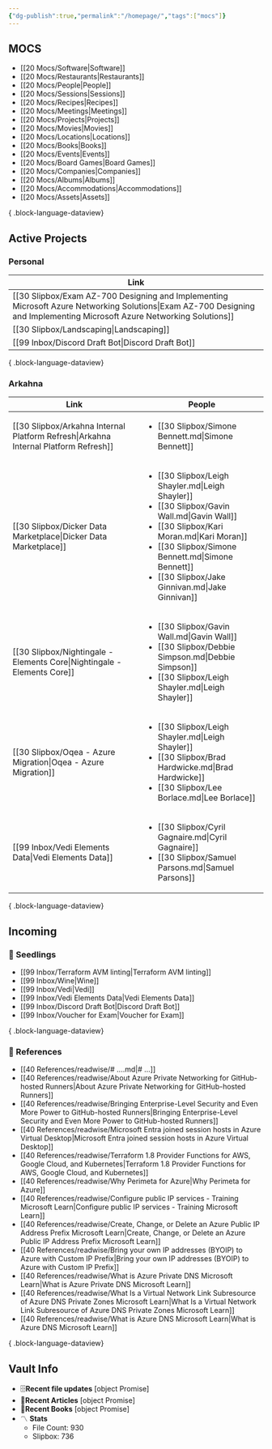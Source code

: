 ```yaml
---
{"dg-publish":true,"permalink":"/homepage/","tags":["mocs"]}
---
```



## MOCS

- [[20 Mocs/Software\|Software]]
- [[20 Mocs/Restaurants\|Restaurants]]
- [[20 Mocs/People\|People]]
- [[20 Mocs/Sessions\|Sessions]]
- [[20 Mocs/Recipes\|Recipes]]
- [[20 Mocs/Meetings\|Meetings]]
- [[20 Mocs/Projects\|Projects]]
- [[20 Mocs/Movies\|Movies]]
- [[20 Mocs/Locations\|Locations]]
- [[20 Mocs/Books\|Books]]
- [[20 Mocs/Events\|Events]]
- [[20 Mocs/Board Games\|Board Games]]
- [[20 Mocs/Companies\|Companies]]
- [[20 Mocs/Albums\|Albums]]
- [[20 Mocs/Accommodations\|Accommodations]]
- [[20 Mocs/Assets\|Assets]]

{ .block-language-dataview}

## Active Projects

### Personal

| Link                                                                                                                                                                       |
| -------------------------------------------------------------------------------------------------------------------------------------------------------------------------- |
| [[30 Slipbox/Exam AZ-700 Designing and Implementing Microsoft Azure Networking Solutions\|Exam AZ-700 Designing and Implementing Microsoft Azure Networking Solutions]] |
| [[30 Slipbox/Landscaping\|Landscaping]]                                                                                                                                 |
| [[99 Inbox/Discord Draft Bot\|Discord Draft Bot]]                                                                                                                       |

{ .block-language-dataview}

### Arkahna

| Link                                                                                   | People                                                                                                                                                                                                                                                                                  |
| -------------------------------------------------------------------------------------- | --------------------------------------------------------------------------------------------------------------------------------------------------------------------------------------------------------------------------------------------------------------------------------------- |
| [[30 Slipbox/Arkahna Internal Platform Refresh\|Arkahna Internal Platform Refresh]] | <ul><li>[[30 Slipbox/Simone Bennett.md\\|Simone Bennett]]</li></ul>                                                                                                                                                                                                                     |
| [[30 Slipbox/Dicker Data Marketplace\|Dicker Data Marketplace]]                     | <ul><li>[[30 Slipbox/Leigh Shayler.md\\|Leigh Shayler]]</li><li>[[30 Slipbox/Gavin Wall.md\\|Gavin Wall]]</li><li>[[30 Slipbox/Kari Moran.md\\|Kari Moran]]</li><li>[[30 Slipbox/Simone Bennett.md\\|Simone Bennett]]</li><li>[[30 Slipbox/Jake Ginnivan.md\\|Jake Ginnivan]]</li></ul> |
| [[30 Slipbox/Nightingale - Elements Core\|Nightingale - Elements Core]]             | <ul><li>[[30 Slipbox/Gavin Wall.md\\|Gavin Wall]]</li><li>[[30 Slipbox/Debbie Simpson.md\\|Debbie Simpson]]</li><li>[[30 Slipbox/Leigh Shayler.md\\|Leigh Shayler]]</li></ul>                                                                                                           |
| [[30 Slipbox/Oqea - Azure Migration\|Oqea - Azure Migration]]                       | <ul><li>[[30 Slipbox/Leigh Shayler.md\\|Leigh Shayler]]</li><li>[[30 Slipbox/Brad Hardwicke.md\\|Brad Hardwicke]]</li><li>[[30 Slipbox/Lee Borlace.md\\|Lee Borlace]]</li></ul>                                                                                                         |
| [[99 Inbox/Vedi Elements Data\|Vedi Elements Data]]                                 | <ul><li>[[30 Slipbox/Cyril Gagnaire.md\\|Cyril Gagnaire]]</li><li>[[30 Slipbox/Samuel Parsons.md\\|Samuel Parsons]]</li></ul>                                                                                                                                                           |

{ .block-language-dataview}

## Incoming

### 🌱 Seedlings

- [[99 Inbox/Terraform AVM linting\|Terraform AVM linting]]
- [[99 Inbox/Wine\|Wine]]
- [[99 Inbox/Vedi\|Vedi]]
- [[99 Inbox/Vedi Elements Data\|Vedi Elements Data]]
- [[99 Inbox/Discord Draft Bot\|Discord Draft Bot]]
- [[99 Inbox/Voucher for Exam\|Voucher for Exam]]

{ .block-language-dataview}

### 🍃 References

- [[40 References/readwise/# ....md\|# ...]]
- [[40 References/readwise/About Azure Private Networking for GitHub-hosted Runners\|About Azure Private Networking for GitHub-hosted Runners]]
- [[40 References/readwise/Bringing Enterprise-Level Security and Even More Power to GitHub-hosted Runners\|Bringing Enterprise-Level Security and Even More Power to GitHub-hosted Runners]]
- [[40 References/readwise/Microsoft Entra joined session hosts in Azure Virtual Desktop\|Microsoft Entra joined session hosts in Azure Virtual Desktop]]
- [[40 References/readwise/Terraform 1.8 Provider Functions for AWS, Google Cloud, and Kubernetes\|Terraform 1.8 Provider Functions for AWS, Google Cloud, and Kubernetes]]
- [[40 References/readwise/Why Perimeta for Azure\|Why Perimeta for Azure]]
- [[40 References/readwise/Configure public IP services - Training  Microsoft Learn\|Configure public IP services - Training  Microsoft Learn]]
- [[40 References/readwise/Create, Change, or Delete an Azure Public IP Address Prefix  Microsoft Learn\|Create, Change, or Delete an Azure Public IP Address Prefix  Microsoft Learn]]
- [[40 References/readwise/Bring your own IP addresses (BYOIP) to Azure with Custom IP Prefix\|Bring your own IP addresses (BYOIP) to Azure with Custom IP Prefix]]
- [[40 References/readwise/What is Azure Private DNS  Microsoft Learn\|What is Azure Private DNS  Microsoft Learn]]
- [[40 References/readwise/What Is a Virtual Network Link Subresource of Azure DNS Private Zones  Microsoft Learn\|What Is a Virtual Network Link Subresource of Azure DNS Private Zones  Microsoft Learn]]
- [[40 References/readwise/What is Azure DNS  Microsoft Learn\|What is Azure DNS  Microsoft Learn]]

{ .block-language-dataview}

## Vault Info

- 🗄️**Recent file updates** [object Promise]
- 📰**Recent Articles** [object Promise]
- 📖**Recent Books** [object Promise]
- 〽️ **Stats**
	- File Count: 930
	- Slipbox: 736
